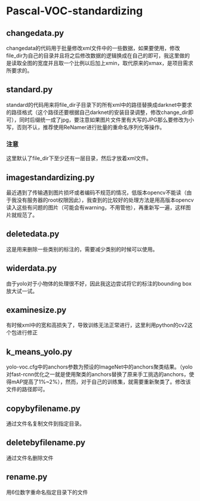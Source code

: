 # Pascal-VOC-standardizing
## changedata.py
changedata的代码用于批量修改xml文件中的一些数据，如果要使用，修改file_dir为自己的目录并且将之后修改数据的逻辑换成在自己的即可，我这里做的是读取全图的宽度并且取一个比例以后加上xmin，取代原来的xmax，是项目需求所要求的。
## standard.py
standard的代码用来将file_dir子目录下的所有xml中的路径替换成darknet中要求的路径格式（这个路径还要根据自己darknet的安装目录调整，修改change_dir即可），同时后缀统一成了jpg，要注意如果图片文件里有大写的JPG那么要修改为小写，否则不认，推荐使用ReNamer进行批量的重命名序列化等操作。
### 注意
这里默认了file_dir下至少还有一层目录，然后才放着xml文件。
## imagestandardizing.py
最近遇到了传输遇到图片损坏或者编码不规范的情况，低版本opencv不能读（由于我没有服务器的root权限因此），我查到的比较好的处理方法是用高版本opencv读入这些有问题的图片（可能会有warning，不用管他），再重新写一遍，这样图片就规范了。
## deletedata.py
这是用来删除一些类别的标注的，需要减少类别的时候可以使用。
## widerdata.py
由于yolo对于小物体的处理很不好，因此我这边尝试将它的标注的bounding box放大试一试。
## examinesize.py
有时候xml中的宽和高损失了，导致训练无法正常进行，这里利用python的cv2这个包进行修正
## k_means_yolo.py
yolo-voc.cfg中的anchors参数为预设的ImageNet中的anchors聚类结果。（yolo对fast-rcnn优化之一就是使用聚类的anchors替换了原来手工挑选的anchors，使得mAP提高了1%~2%），然而，对于自己的训练集，就需要重新聚类了。修改该文件的路径即可。
## copybyfilename.py
通过文件名复制文件到指定目录。
## deletebyfilename.py
通过文件名删除文件
## rename.py
用6位数字重命名指定目录下的文件